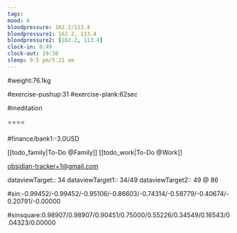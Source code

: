 ```yaml
---
tags: 
mood: 6
bloodpressure: 162.2/113.4
bloodpressure1: 162.2, 113.4
bloodpressure2: [162.2, 113.4]
clock-in: 8:49
clock-out: 19:38
sleep: 9:5 pm/5:21 am
---
```


#weight:76.1kg

#exercise-pushup:31
#exercise-plank:62sec

#meditation

⭐⭐⭐⭐

#finance/bank1:-3.0USD

[[todo_family|To-Do @Family]]
[[todo_work|To-Do @Work]]

obsidian-tracker+1@gmail.com


dataviewTarget:: 34
dataviewTarget1:: 34/49
dataviewTarget2:: 49 @ 86

#sin:-0.99452/-0.99452/-0.95106/-0.86603/-0.74314/-0.58779/-0.40674/-0.20791/-0.00000

#sinsquare:0.98907/0.98907/0.90451/0.75000/0.55226/0.34549/0.16543/0.04323/0.00000

